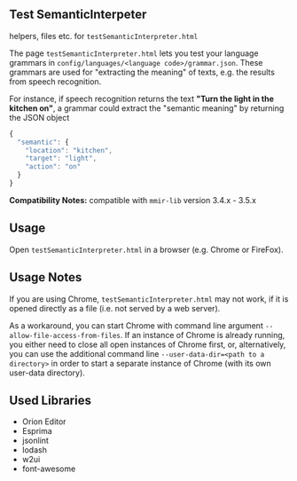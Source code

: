 Test SemanticInterpeter
----

helpers, files etc. for `testSemanticInterpreter.html`

The page `testSemanticInterpreter.html` lets you test your language grammars in
`config/languages/<language code>/grammar.json`.
These grammars are used for "extracting the meaning" of texts, e.g. the results
from speech recognition.

For instance, if speech recognition returns the text __"Turn the light in the kitchen on"__,
a grammar could extract the "semantic meaning" by returning the JSON object
```javascript
{
  "semantic": {
    "location": "kitchen",
    "target": "light",
    "action": "on"
  }
}
```

**Compatibility Notes:** compatible with `mmir-lib` version 3.4.x - 3.5.x


Usage
----
Open `testSemanticInterpreter.html` in a browser (e.g. Chrome or FireFox).


Usage Notes
--

If you are using Chrome, `testSemanticInterpreter.html` may not work, if it is opened directly 
as a file (i.e. not served by a web server).

As a workaround, you can start Chrome with command line argument `--allow-file-access-from-files`. 
If an instance of Chrome is already running, you either need to close all open instances of Chrome first,
or, alternatively, you can use the additional command line `--user-data-dir=<path to a directory>` in order
to start a separate instance of Chrome (with its own user-data directory).


Used Libraries
---

 * Orion Editor
 * Esprima
 * jsonlint
 * lodash
 * w2ui
 * font-awesome
